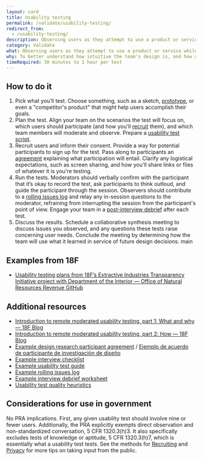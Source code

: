 ```yaml
---
layout: card
title: Usability testing
permalink: /validate/usability-testing/
redirect_from:
  - /usability-testing/
description: Observing users as they attempt to use a product or service while thinking out loud.
category: Validate
what: Observing users as they attempt to use a product or service while thinking out loud.
why: To better understand how intuitive the team's design is, and how adaptable it is to meeting user needs.
timeRequired: 30 minutes to 1 hour per test
---
```


## How to do it

1. Pick what you’ll test. Choose something, such as a sketch, <a href="{{site.baseurl}}/prototyping/" class="usa-link">prototype</a>, or even a "competitor's product" that might help users accomplish their goals.
1. Plan the test. Align your team on the scenarios the test will focus on, which users should participate (and how you'll <a href="{{site.baseurl}}/recruiting/" class="usa-link">recruit</a> them), and which team members will moderate and observe. Prepare a <a href="{{site.baseurl}}/usability-test-script/" class="usa-link">usability test script</a>.
1. Recruit users and inform their consent. Provide a way for potential participants to sign up for the test. Pass along to participants an <a href="{{site.baseurl}}/participant-agreement/" class="usa-link">agreement</a> explaining what participation will entail. Clarify any logistical expectations, such as screen sharing, and how you'll share links or files of whatever it is you're testing.
1. Run the tests. Moderators should verbally confirm with the participant that it’s okay to record the test, ask participants to think outloud, and guide the participant through the session. Observers should contribute to a <a href="{{site.baseurl}}/rolling-issues-log/" class="usa-link">rolling issues log</a> and relay any in-session questions to the moderator, refraining from interrupting the session from the participant's point of view. Engage your team in a <a href="{{site.baseurl}}/interview-debrief/" class="usa-link">post-interview debrief</a> after each test.
1. Discuss the results. Schedule a collaborative synthesis meeting to discuss issues you observed, and any questions these tests raise concerning user needs. Conclude the meeting by determining how the team will use what it learned in service of future design decisions.
main

<section class="method--section method--section--18f-example" markdown="1" >

## Examples from 18F

- [Usability testing plans from 18F’s Extractive Industries Transparency Initiative project with Department of the Interior — Office of Natural Resources Revenue GitHub](https://github.com/ONRR/doi-extractives-data/blob/research/research/summary-jan2016.md)

</section>

<section class="method--section method--section--additional-resources" markdown="1">

## Additional resources

- [Introduction to remote moderated usability testing, part 1: What and why — 18F Blog](https://18f.gsa.gov/2018/11/14/introduction-to-remote-moderated-usability-testing-part-1/)
- [Introduction to remote moderated usability testing, part 2: How — 18F Blog](https://18f.gsa.gov/2018/11/20/introduction-to-remote-moderated-usability-testing-part-2-how/)
- [Example design research participant agreement](https://ux-guide.18f.gov/participant-agreement/) / [Ejemplo de acuerdo de participante de investigación de diseño](https://ux-guide.18f.gov/participant-agreement-spanish/) 
- [Example interview checklist](https://ux-guide.18f.gov/interview-checklist/)
- [Example usability test guide](https://ux-guide.18f.gov/usability-test-script/)
- <a href="{{site.baseurl}}/rolling-issues-log/" class="usa-link">Example rolling issues log</a>
- [Example interview debrief worksheet](https://ux-guide.18f.gov/interview-debrief/)
- [Usability test quality heuristics](https://ux-guide.18f.gov/usability-test-quality-heuristics/)

</section>

<section class="method--section method--section--government-considerations" markdown="1" >

## Considerations for use in government

No PRA implications. First, any given usability test should involve nine or fewer users. Additionally, the PRA explicitly exempts direct observation and non-standardized conversation, 5 CFR 1320.3(h)3. It also specifically excludes tests of knowledge or aptitude, 5 CFR 1320.3(h)7, which is essentially what a usability test tests. See the methods for <a href="{{site.baseurl}}/recruiting/" class="usa-link">Recruiting</a> and <a href="{{site.baseurl}}/privacy/" class="usa-link">Privacy</a> for more tips on taking input from the public.
</section>
